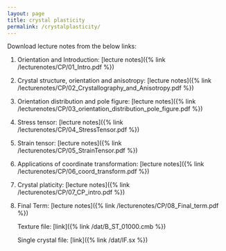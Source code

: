 ```yaml
---
layout: page
title: crystal plasticity
permalink: /crystalplasticity/
---
```


Download lecture notes from the below links:

1. Orientation and Introduction: [lecture notes]({% link /lecturenotes/CP/01_Intro.pdf %})

2. Crystal structure, orientation and anisotropy: [lecture notes]({% link /lecturenotes/CP/02_Crystallography_and_Anisotropy.pdf %})

3. Orientation distribution and pole figure: [lecture notes]({% link /lecturenotes/CP/03_orientation_distribution_pole_figure.pdf %})

4. Stress tensor: [lecture notes]({% link /lecturenotes/CP/04_StressTensor.pdf %})

5. Strain tensor: [lecture notes]({% link /lecturenotes/CP/05_StrainTensor.pdf %})

6. Applications of coordinate transformation: [lecture notes]({% link /lecturenotes/CP/06_coord_transform.pdf %})

7. Crystal platicity: [lecture notes]({% link /lecturenotes/CP/07_CP_intro.pdf %})

8. Final Term: [lecture notes]({% link /lecturenotes/CP/08_Final_term.pdf %})

     Texture file:        [link]({% link /dat/B_ST_01000.cmb %})

     Single crystal file: [link]({% link /dat/IF.sx %})